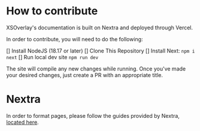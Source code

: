 # How to contribute
XSOverlay's documentation is built on Nextra and deployed through Vercel.

In order to contribute, you will need to do the following:

[] Install NodeJS (18.17 or later)
[] Clone This Repository
[] Install Next: `npm i next`
[] Run local dev site `npm run dev`

The site will compile any new changes while running. Once you've made your desired changes, just create a PR with an appropriate title.

# Nextra
In order to format pages, please follow the guides provided by Nextra, [located here](https://nextra.site/docs/guide).
